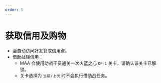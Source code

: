 ```yaml
---
order: 5
---
```


# 获取信用及购物

- 会自动访问好友获取信用点。
- 借助战赚信用：
  - MAA 会使用助战干员通关一次火蓝之心 `OF-1` 关卡，请确认该关卡已解锁。
  - 关卡选择为 `当前/上次` 时不会执行借助战任务。
